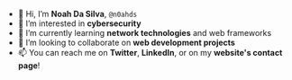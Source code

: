 - 👋 Hi, I’m **Noah Da Silva**, ```@n0ahds```
- 👀 I’m interested in **cybersecurity**
- 🌱 I’m currently learning **network technologies** and web frameworks
- 💞️ I’m looking to collaborate on **web development projects**
- 📫 You can reach me on **Twitter**, **LinkedIn**, or on my **website's contact page**!

<!---
n0ahdasilva/n0ahdasilva is a ✨ special ✨ repository because its `README.md` (this file) appears on your GitHub profile.
You can click the Preview link to take a look at your changes.
--->
